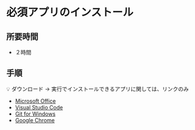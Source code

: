 # 必須アプリのインストール

## 所要時間

- ２時間

## 手順

:bulb: ダウンロード → 実行でインストールできるアプリに関しては、リンクのみ

- [Microsoft Office](pc-office.md)
- [Visual Studio Code](pc-vscode.md)
- [Git for Windows](pc-git.md)
- [Google Chrome](https://www.google.com/chrome/)
